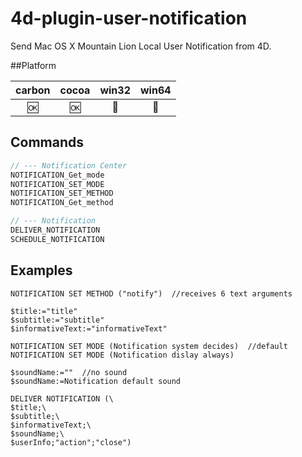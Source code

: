 4d-plugin-user-notification
===========================

Send Mac OS X Mountain Lion Local User Notification from 4D.

##Platform

| carbon | cocoa | win32 | win64 |
|:------:|:-----:|:---------:|:---------:|
|🆗|🆗|🚫|🚫|


Commands
---

```c
// --- Notification Center
NOTIFICATION_Get_mode
NOTIFICATION_SET_MODE
NOTIFICATION_SET_METHOD
NOTIFICATION_Get_method

// --- Notification
DELIVER_NOTIFICATION
SCHEDULE_NOTIFICATION
```

Examples
---

```
NOTIFICATION SET METHOD ("notify")  //receives 6 text arguments

$title:="title"
$subtitle:="subtitle"
$informativeText:="informativeText"

NOTIFICATION SET MODE (Notification system decides)  //default
NOTIFICATION SET MODE (Notification dislay always)

$soundName:=""  //no sound
$soundName:=Notification default sound

DELIVER NOTIFICATION (\
$title;\
$subtitle;\
$informativeText;\
$soundName;\
$userInfo;"action";"close")
```

